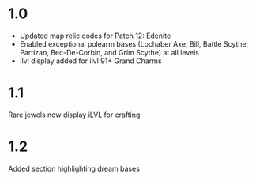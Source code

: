1.0
===
* Updated map relic codes for Patch 12: Edenite
* Enabled exceptional polearm bases (Lochaber Axe, Bill, Battle Scythe, Partizan, Bec-De-Corbin, and Grim Scythe) at all levels
* ilvl display added for ilvl 91+ Grand Charms

1.1
===
Rare jewels now display iLVL for crafting

1.2
===
Added section highlighting dream bases